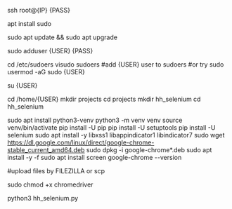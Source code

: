 ssh root@{IP}
{PASS}

apt install sudo 

sudo apt update && sudo apt upgrade

sudo adduser {USER}
{PASS}

cd /etc/sudoers
visudo sudoers
#add {USER} user to sudoers
#or try sudo usermod -aG sudo {USER}

su {USER}

cd /home/{USER}
mkdir projects
cd projects
mkdir hh_selenium
cd hh_selenium

sudo apt install python3-venv
python3 -m venv venv
source venv/bin/activate
pip install -U pip
pip install -U setuptools
pip install -U selenium
sudo apt install -y libxss1 libappindicator1 libindicator7
sudo wget https://dl.google.com/linux/direct/google-chrome-stable_current_amd64.deb
sudo dpkg -i google-chrome*.deb
sudo apt install -y -f
sudo apt install screen
google-chrome --version

#upload files by FILEZILLA or scp

sudo chmod +x chromedriver

python3 hh_selenium.py

